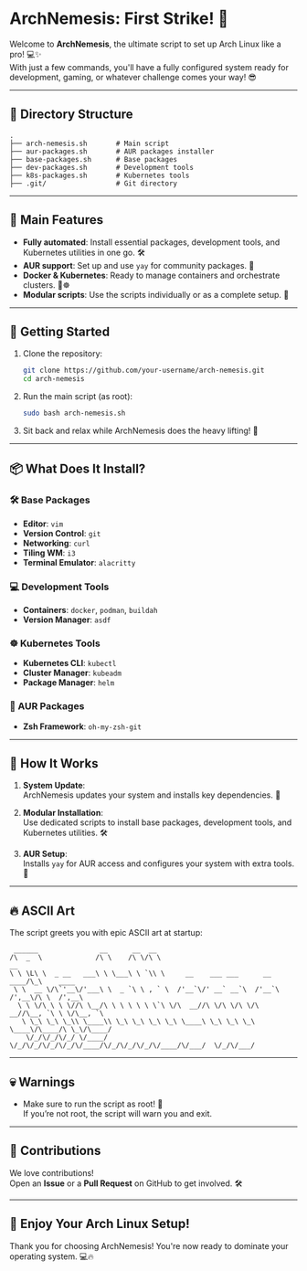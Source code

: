# ArchNemesis: First Strike! 🚀

Welcome to **ArchNemesis**, the ultimate script to set up Arch Linux like a pro! 💻✨  
With just a few commands, you'll have a fully configured system ready for development, gaming, or whatever challenge comes your way! 😎

---

## 🌲 Directory Structure

```plaintext
.
├── arch-nemesis.sh       # Main script
├── aur-packages.sh       # AUR packages installer
├── base-packages.sh      # Base packages
├── dev-packages.sh       # Development tools
├── k8s-packages.sh       # Kubernetes tools
├── .git/                 # Git directory
```

---

## 📜 Main Features

- **Fully automated**: Install essential packages, development tools, and Kubernetes utilities in one go. 🛠️  
- **AUR support**: Set up and use `yay` for community packages. 🌟  
- **Docker & Kubernetes**: Ready to manage containers and orchestrate clusters. 🐳☸️  
- **Modular scripts**: Use the scripts individually or as a complete setup. 🔧  

---

## 🚀 Getting Started

1. Clone the repository:
    ```bash
    git clone https://github.com/your-username/arch-nemesis.git
    cd arch-nemesis
    ```

2. Run the main script (as root):
    ```bash
    sudo bash arch-nemesis.sh
    ```

3. Sit back and relax while ArchNemesis does the heavy lifting! 🎉  

---

## 📦 What Does It Install?

### 🛠️ Base Packages
- **Editor**: `vim`  
- **Version Control**: `git`  
- **Networking**: `curl`  
- **Tiling WM**: `i3`  
- **Terminal Emulator**: `alacritty`  

### 💻 Development Tools
- **Containers**: `docker`, `podman`, `buildah`  
- **Version Manager**: `asdf`  

### ☸️ Kubernetes Tools
- **Kubernetes CLI**: `kubectl`  
- **Cluster Manager**: `kubeadm`  
- **Package Manager**: `helm`  

### 🌟 AUR Packages
- **Zsh Framework**: `oh-my-zsh-git`  

---

## 🎨 How It Works

1. **System Update**:  
    ArchNemesis updates your system and installs key dependencies. 🔄  

2. **Modular Installation**:  
    Use dedicated scripts to install base packages, development tools, and Kubernetes utilities. 🛠️  

3. **AUR Setup**:  
    Installs `yay` for AUR access and configures your system with extra tools. 🌌  

---

## 🔥 ASCII Art

The script greets you with epic ASCII art at startup:  

```plaintext
 ______               __      __  __                                                  
/\  _  \             /\ \    /\ \/\ \                                    __           
\ \ \L\ \  _ __   ___\ \ \___\ \ `\\ \     __    ___ ___      __    ____/\_\    ____  
 \ \  __ \/\`'__\/'___\ \  _ `\ \ , ` \  /'__`\/' __` __`\  /'__`\ /',__\/\ \  /',__\ 
  \ \ \/\ \ \ \//\ \__/\ \ \ \ \ \ \`\ \/\  __//\ \/\ \/\ \/\  __//\__, `\ \ \/\__, `\
   \ \_\ \_\ \_\\ \____\\ \_\ \_\ \_\ \_\ \____\ \_\ \_\ \_\ \____\/\____/\ \_\/\____/
    \/_/\/_/\/_/ \/____/ \/_/\/_/\/_/\/_/\/____/\/_/\/_/\/_/\/____/\/___/  \/_/\/___/ 
```

---

## 💀 Warnings

- Make sure to run the script as root! 🛑  
  If you’re not root, the script will warn you and exit.  

---

## 🤩 Contributions

We love contributions!  
Open an **Issue** or a **Pull Request** on GitHub to get involved. 🛠️  

---

## 🎉 Enjoy Your Arch Linux Setup!

Thank you for choosing ArchNemesis! You're now ready to dominate your operating system. 💻🔥
